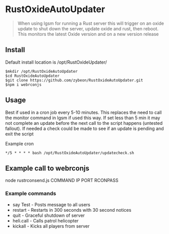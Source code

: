 # RustOxideAutoUpdater
> When using lgsm for running a Rust server this will trigger on an oxide update to shut down the server, update oxide and rust, then reboot.
> This monitors the latest Oxide version and on a new version release

## Install
Default install location is /opt/RustOxideUpdater/

```shell
$mkdir /opt/RustOxideAutoUpdater
$cd RustOxideAutoUpdater
$git clone https://github.com/zybeon/RustOxideAutoUpdater.git
$npm i webrconjs
```

## Usage
Best if used in a cron job every 5-10 minutes. This replaces the need to call the monitor command in lgsm if used this way. If set less than 5 min it may not complete an update before the next call to the script happens (untested fallout). If needed a check could be made to see if an update is pending and exit the script

Example cron
```
*/5 * * * * bash /opt/RustOxideAutoUpdater/updatecheck.sh
```
## Example call to webrconjs
node rustrconsend.js COMMAND IP PORT RCONPASS

### Example commands
- say Test  - Posts message to all users
- restart   - Restarts in 300 seconds with 30 second notices
- quit      - Graceful shutdown of server
- heli.call - Calls patrol helicopter
- kickall   - Kicks all players from server
